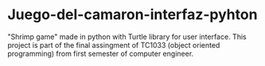 # Juego-del-camaron-interfaz-pyhton
"Shrimp game" made in python with Turtle library for user interface. This project is part of the final assingment of TC1033 (object oriented programming) from first semester of computer engineer.
